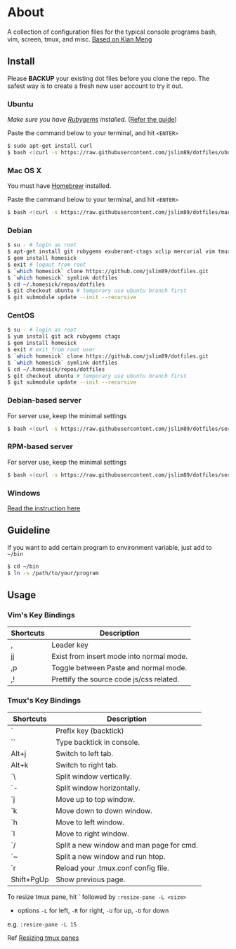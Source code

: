 # About

A collection of configuration files for the typical console programs bash, vim,
screen, tmux, and misc. 
[Based on Kian Meng](https://github.com/kianmeng)

## Install

Please **BACKUP** your existing dot files before you clone the repo. The safest way is to create a fresh new user account to try it out.

### Ubuntu

_Make sure you have [Rubygems](https://rubygems.org/) installed._
([Refer the guide](https://gorails.com/setup/ubuntu/16.04))

Paste the command below to your terminal, and hit `<ENTER>`

```sh
$ sudo apt-get install curl
$ bash <(curl -s https://raw.githubusercontent.com/jslim89/dotfiles/ubuntu/bin/build.sh)
```

### Mac OS X

You must have [Homebrew](http://brew.sh/) installed.

Paste the command below to your terminal, and hit `<ENTER>`

```sh
$ bash <(curl -s https://raw.githubusercontent.com/jslim89/dotfiles/macOS/bin/build.sh)
```

### Debian

```sh
$ su - # login as root
$ apt-get install git rubygems exuberant-ctags xclip mercurial vim tmux screen ack-grep
$ gem install homesick
$ exit # logout from root
$ `which homesick` clone https://github.com/jslim89/dotfiles.git
$ `which homesick` symlink dotfiles
$ cd ~/.homesick/repos/dotfiles
$ git checkout ubuntu # temporary use ubuntu branch first
$ git submodule update --init --recursive
```

### CentOS

```sh
$ su - # login as root
$ yum install git ack rubygems ctags
$ gem install homesick
$ exit # exit from root user
$ `which homesick` clone https://github.com/jslim89/dotfiles.git
$ `which homesick` symlink dotfiles
$ cd ~/.homesick/repos/dotfiles
$ git checkout ubuntu # temporary use ubuntu branch first
$ git submodule update --init --recursive
```

### Debian-based server

For server use, keep the minimal settings

```sh
$ bash <(curl -s https://raw.githubusercontent.com/jslim89/dotfiles/server-deb/bin/build.sh)
```

### RPM-based server

For server use, keep the minimal settings

```sh
$ bash <(curl -s https://raw.githubusercontent.com/jslim89/dotfiles/server-rpm/bin/build.sh)
```

### Windows

[Read the instruction here](https://github.com/jslim89/dotfiles/tree/windows)

## Guideline
If you want to add certain program to environment variable, just add to `~/bin`

```sh
$ cd ~/bin
$ ln -s /path/to/your/program
```

## Usage

### Vim's Key Bindings
| Shortcuts | Description                              |
|-----------|------------------------------------------|
| ,         | Leader key                               |
| jj        | Exist from insert mode into normal mode. |
| ,p        | Toggle between Paste and normal mode.    |
| ,!        | Prettify the source code js/css related. |

### Tmux's Key Bindings
| Shortcuts  | Description                              |
|------------|------------------------------------------|
| `          | Prefix key (backtick)                    |
| ``         | Type backtick in console.                |
| Alt+j      | Switch to left tab.                      |
| Alt+k      | Switch to right tab.                     |
| `\         | Split window vertically.                 |
| `-         | Split window horizontally.               |
| `j         | Move up to top window.                   |
| `k         | Move down to down window.                |
| `h         | Move to left window.                     |
| `l         | Move to right window.                    |
| `/         | Split a new window and man page for cmd. |
| `~         | Split a new window and run htop.         |
| `r         | Reload your .tmux.conf config file.      |
| Shift+PgUp | Show previous page.                      |

To resize tmux pane, hit \` followed by `:resize-pane -L <size>`
  
- options `-L` for left, `-R` for right, `-U` for up, `-D` for down

e.g. `:resize-pane -L 15`

Ref [Resizing tmux panes](https://michaelsoolee.com/resize-tmux-panes/)
